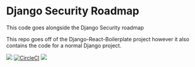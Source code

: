 # Django Security Roadmap

This code goes alongside the Django Security roadmap

This repo goes off of the Django-React-Boilerplate project however it also contains the code for a normal Django project.

![](https://github.com/justdjango/django-security/workflows/Test%20and%20Release%20Django%20Project/badge.svg)
[![CircleCI](https://circleci.com/gh/justdjango/django-security/tree/assignment-1-tests.svg?style=svg)](https://circleci.com/gh/justdjango/django-security/tree/assignment-1-tests)
![](https://justdjango.semaphoreci.com/badges/django-security/branches/assignment-1-tests.svg)